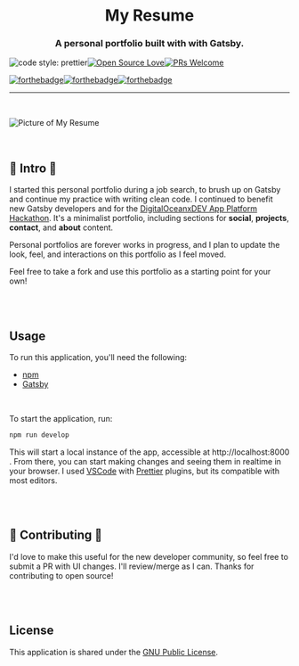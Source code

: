 <h1 align="center">My Resume</h1>
<h3 align="center">A personal portfolio built with with Gatsby.</h3>

<p align="center>

[![code style: prettier](https://img.shields.io/badge/code_style-prettier-ff69b4.svg?style=flat-square)](https://github.com/prettier/prettier)[![Open Source Love](https://badges.frapsoft.com/os/v1/open-source.svg?v=102)](https://github.com/ellerbrock/open-source-badge/)[![PRs Welcome](https://img.shields.io/badge/PRs-welcome-brightgreen.svg?style=flat-square)](http://makeapullrequest.com)

[![forthebadge](https://forthebadge.com/images/badges/uses-css.svg)](http://forthebadge.com)[![forthebadge](https://forthebadge.com/images/badges/made-with-crayons.svg)](http://forthebadge.com)[![forthebadge](https://forthebadge.com/images/badges/makes-people-smile.svg)](http://forthebadge.com)

</p>

---
<br/>

![Picture of My Resume](https://i.imgur.com/z3jS1wq.png)

<br/>

## 🌺 Intro 🌺
I started this personal portfolio during a job search, to brush up on Gatsby and continue my practice with writing clean code. I continued to benefit new Gatsby developers and for the [DigitalOceanxDEV App Platform Hackathon](https://dev.to/devteam/announcing-the-digitalocean-app-platform-hackathon-on-dev-2i1k). It's a minimalist portfolio, including sections for **social**, **projects**, **contact**, and **about** content. 

Personal portfolios are forever works in progress, and I plan to update the look, feel, and interactions on this portfolio as I feel moved.

Feel free to take a fork and use this portfolio as a starting point for your own! 

<br/><br/>

## Usage
To run this application, you'll need the following: 

- [npm](https://www.npmjs.com/get-npm)
- [Gatsby](https://www.gatsbyjs.com/docs/quick-start/)

<br/>

To start the application, run: 

```js
npm run develop
```

This will start a local instance of the app, accessible at http://localhost:8000 . From there, you can start making changes and seeing them in realtime in your browser. I used [VSCode](https://code.visualstudio.com/) with [Prettier](https://github.com/prettier/prettier) plugins, but its compatible with most editors.

<br/><br/>

## 🌺 Contributing 🌺
I'd love to make this useful for the new developer community, so feel free to submit a PR with UI changes. I'll review/merge as I can. Thanks for contributing to open source! 

<br/><br/>

## License
This application is shared under the [GNU Public License](https://www.gnu.org/licenses/gpl-3.0.en.html). 
